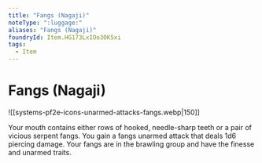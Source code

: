 ```yaml
---
title: "Fangs (Nagaji)"
noteType: ":luggage:"
aliases: "Fangs (Nagaji)"
foundryId: Item.HG173LxIOo3OK5xi
tags:
  - Item
---
```


# Fangs (Nagaji)
![[systems-pf2e-icons-unarmed-attacks-fangs.webp|150]]

Your mouth contains either rows of hooked, needle-sharp teeth or a pair of vicious serpent fangs. You gain a fangs unarmed attack that deals 1d6 piercing damage. Your fangs are in the brawling group and have the finesse and unarmed traits.
